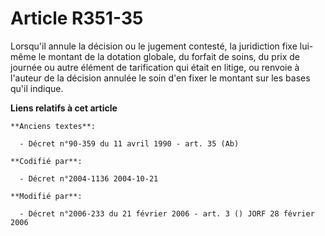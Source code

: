 # Article R351-35

Lorsqu'il annule la décision ou le jugement contesté, la juridiction fixe lui-même le montant de la dotation globale, du
forfait de soins, du prix de journée ou autre élément de tarification qui était en litige, ou renvoie à l'auteur de la
décision annulée le soin d'en fixer le montant sur les bases qu'il indique.

**Liens relatifs à cet article**

	**Anciens textes**:

	  - Décret n°90-359 du 11 avril 1990 - art. 35 (Ab)

	**Codifié par**:

	  - Décret n°2004-1136 2004-10-21

	**Modifié par**:

	  - Décret n°2006-233 du 21 février 2006 - art. 3 () JORF 28 février 2006
